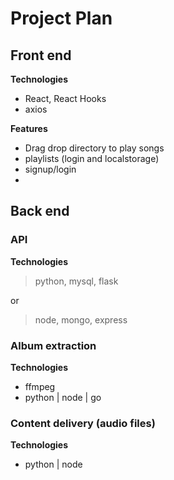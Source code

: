 # Project Plan

## Front end

**Technologies**
- React, React Hooks
- axios

**Features**
- Drag drop directory to play songs
- playlists (login and localstorage)
- signup/login
- 

## Back end

### API

**Technologies**
>python, mysql, flask

or

>node, mongo, express

### Album extraction

**Technologies**
- ffmpeg
- python | node | go

### Content delivery (audio files)

**Technologies**
- python | node
